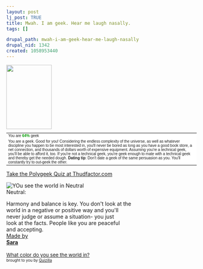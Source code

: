 ```yaml
--- 
layout: post
lj_post: TRUE
title: Mwah. I am geek. Hear me laugh nasally.
tags: []

drupal_path: mwah-i-am-geek-hear-me-laugh-nasally
drupal_nid: 1342
created: 1058953440
---
```

<table border="0" cellpadding="5" cellspacing="0" style="background-color: #fff; font-family: verdana, arial, helvetica; font-size: 10px"><tr><td colspan="2">You are <b><span style="color: #090">64%</span></b> geek</td></tr><img src="http://www.thudfactor.com/images/geekquiz/boy_50x75.jpg" height="170" width="120"></td><td valign="top">You are a geek. Good for you! Considering the endless complexity of the universe, as well as whatever discipline you happen to be most interested in, you'll never be bored as long as you have a good book store, a net connection, and thousands of dollars worth of expensive equipment. Assuming you're a technical geek, you'll be able to afford it, too. If you're not a technical geek, you're geek enough to mate with a technical geek and thereby get the needed dough. <B>Dating tip</b>: Don't date a geek of the same persuasion as you. You'll constantly try to out-geek the other.</td></tr></table> <p><a href="http://www.thudfactor.com/geekquiz.php">Take the Polygeek Quiz at Thudfactor.com</a></p>

<!--break--><img src="http://images.quizilla.com/B/blackcat000/1044164590_ral_result.jpg" border="0" alt="YOu see the world in Neutral"><br>Neutral:
Harmony and balance is key. You don't look at the<br>world in a negative or positive way and you'll<br>never judge or assume a situation- you just<br>look at the facts. People like you are peaceful<br>and accepting.<br>
<a href=http://www.saradover.com>Made by<br><B>Sara</b></a>
<br><br><a href="http://quizilla.com/users/blackcat000/quizzes/What%20color%20do%20you%20see%20the%20world%20in%3F/"> <font size="-1">What color do you see the world in?</font></a><BR> <font size="-3">brought to you by <a href="http://quizilla.com">Quizilla</a></font>
